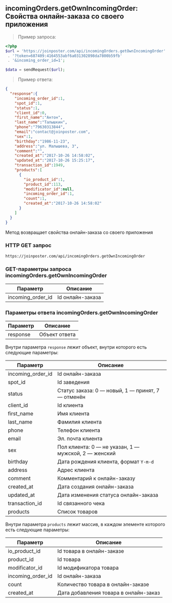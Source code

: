 ## incomingOrders.getOwnIncomingOrder: Свойства онлайн-заказа со своего приложения

> Пример запроса:

```php
<?php
$url = 'https://joinposter.com/api/incomingOrders.getOwnIncomingOrder'
 . '?token=687409:4164553abf6a031302898da7800b59fb'
 . '&incoming_order_id=1';

$data = sendRequest($url);
```

> Пример ответа:

```json
{  
  "response":{  
    "incoming_order_id":1,
    "spot_id":1,
    "status":1,
    "client_id":0,
    "first_name":"Антон",
    "last_name":"Талышкин",
    "phone":"79630313844",
    "email":"contact@joinposter.com",
    "sex":1,
    "birthday":"1986-11-23",
    "address":"ул. Малышева, 3",
    "comment":"",
    "created_at":"2017-10-26 14:58:02",
    "updated_at":"2017-10-26 15:25:17",
    "transaction_id":1949,
    "products":[  
      {  
        "io_product_id":1,
        "product_id":113,
        "modificator_id":null,
        "incoming_order_id":1,
        "count":1,
        "created_at":"2017-10-26 14:58:02"
      }
    ]
  }
}
```

Метод возвращает свойства онлайн-заказа со своего приложения

### HTTP GET запрос

`https://joinposter.com/api/incomingOrders.getOwnIncomingOrder`

### GET-параметры запроса incomingOrders.getOwnIncomingOrder

Параметр | Описание
-------- | --------
incoming_order_id | Id онлайн-заказа

### Параметры ответа incomingOrders.getOwnIncomingOrder

Параметр | Описание
-------- | --------
response | Объект ответа

Внутри параметра `response` лежит объект, внутри которого есть следующие параметры:

Параметр | Описание
-------- | --------
incoming_order_id | Id онлайн-заказа
spot_id | Id заведения
status | Статус заказа: 0 — новый, 1 — принят, 7 — отменён
client_id | Id клиента
first_name | Имя клиента
last_name | Фамилия клиента
phone | Телефон клиента
email | Эл. почта клиента
sex | Пол клиента: 0 — не указан, 1 — мужской, 2 — женский
birthday | Дата рождения клиента, формат `Y-m-d`
address | Адрес клиента
comment | Комментарий к онлайн-заказу
created_at | Дата создания онлайн-заказа
updated_at | Дата изменения статуса онлайн-заказа
transaction_id | Id связанного чека
products | Список товаров

Внутри параметра `products` лежит массив, в каждом элементе которого есть следующие параметры:

Параметр | Описание
-------- | --------
io_product_id | Id товара в онлайн-заказе
product_id | Id товара
modificator_id | Id модификатора товара
incoming_order_id | Id онлайн-заказа
count | Количество товара в онлайн-заказе
created_at | Дата добавления товара в онлайн-заказ
